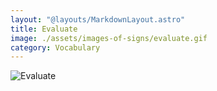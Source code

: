```yaml
---
layout: "@layouts/MarkdownLayout.astro"
title: Evaluate
image: ./assets/images-of-signs/evaluate.gif
category: Vocabulary
---
```


![Evaluate](@signs/evaluate.gif)
